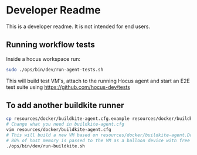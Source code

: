 # Developer Readme

This is a developer readme. It is not intended for end users.

## Running workflow tests

Inside a hocus workspace run:

```bash
sudo ./ops/bin/dev/run-agent-tests.sh
```

This will build test VM's, attach to the running Hocus agent and start an E2E test suite using https://github.com/hocus-dev/tests

## To add another buildkite runner

```bash
cp resources/docker/buildkite-agent.cfg.example resources/docker/buildkite-agent.cfg
# Change what you need in buildkite-agent.cfg
vim resources/docker/buildkite-agent.cfg
# This will build a new VM based on resources/docker/buildkite-agent.Dockerfile and start it in qemu.
# 80% of host memory is passed to the VM as a balloon device with free page reporting enabled :)
./ops/bin/dev/run-buildkite.sh
```
